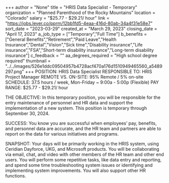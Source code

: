 +++
author = "None"
title = "HRIS Data Specialist - Temporary"
organization = "Planned Parenthood of the Rocky Mountains"
location = "Colorado"
salary = "$25.77 - $29.21/ hour"
link = "https://jobs.lever.co/pprm/12bb1fd5-4eaa-416d-80ab-34a4f31e58e7"
sort_date = "2023-03-29"
created_at = "March 29, 2023"
closing_date = "April 17, 2023"
a_job_type = ["Temporary","Full Time"]
b_benefits = ["General Benefits","Retirement","Paid Leave","Health Insurance","Dental","Vision","Sick time","Disability insurance","Life insurance","FSA","Short-term disability insurance","Long-term disability insurance"]
c_feedback = ""
aa_degrees_required = "High school degree required"
thumbnail = "../../images/526e1ddc09504957b4728acf470a176d1510949465560_a5489297.png"
+++
POSITION: HRIS Data Specialist
RESPONSIBLE TO: HRIS Project Manager
REMOTE VS. ON-SITE: 95% Remote / 5% on-site
SCHEDULE: 37.5 hours / week, Mon-Friday ~ 9:00a - 5:00p (Flexible)
PAY RANGE: $25.77 - $29.21/ hour

THE OBJECTIVE: In this temporary position, you will be responsible for the entry maintenance of personnel and HR data and support the implementation of a new system. This position is temporary through September 30, 2024. 

SUCCESS: You know you are successful when employees’ pay, benefits, and personnel data are accurate, and the HR team and partners are able to report on the data for various initiatives and programs.

SNAPSHOT: Your days will be primarily working in the HRIS system, using Ceridian Dayforce, UKG, and Microsoft products. You will be collaborating via email, chat, and video with other members of the HR team and other end users. You will perform some repetitive tasks, like data entry and reporting, and spend some time troubleshooting system issues or identifying and implementing system improvements. You will also support other HR functions.